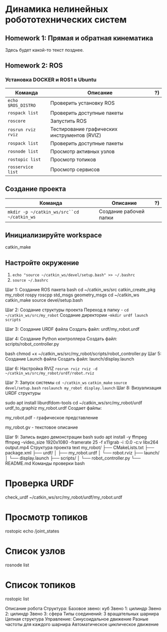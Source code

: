 # Динамика нелинейных робототехнических систем
## Homework 1: Прямая и обратная кинематика
Здесь будет какой-то текст позднее.

## Homework 2: ROS
### Установка DOCKER и ROS1 в Ubuntu

| Команда  | Описание |  ?)    |
|-------|-----|-------|
| `echo $ROS_DISTRO` | Проверить установку ROS  |  |
| `rospack list`   | Проверить доступные пакеты  |    |
| `roscore`   | Запустить ROS  |    |
| `rosrun rviz rviz`   | Тестирование графических инструментов (RVIZ)  |    |
| `rospack list`   | Проверить доступные пакеты  |    |
|  `rosnode list`  |  Просмотр активных узлов |    |
|  `rostopic list`  | Просмотр топиков  |    |
|  `rosservice list`  |  Просмотр сервисов |    |

## Создание проекта
| Команда  | Описание |  ?)    |
|-------|-----|-------|
|  `mkdir -p ~/catkin_ws/src``cd ~/catkin_ws`  |  Создание рабочей папки |    |



## Инициализируйте workspace
catkin_make

## Настройте окружение
1. `echo "source ~/catkin_ws/devel/setup.bash" >> ~/.bashrc`
2. `source ~/.bashrc`

Шаг 1: Создание ROS пакета
bash
cd ~/catkin_ws/src
catkin_create_pkg my_robot rospy roscpp std_msgs geometry_msgs
cd ~/catkin_ws
catkin_make
source devel/setup.bash

Шаг 2: Создание структуры проекта
Переход в папку - `cd ~/catkin_ws/src/my_robot`
Создание директории -`mkdir urdf launch scripts`

Шаг 3: Создание URDF файла
Создать файл: urdf/my_robot.urdf

Шаг 4: Создание Python контроллера
Создать файл: scripts/robot_controller.py

bash
chmod +x ~/catkin_ws/src/my_robot/scripts/robot_controller.py
Шаг 5: Создание Launch файла
Создать файл: launch/display.launch

Шаг 6: Настройка RVIZ
`rosrun rviz rviz -d ~/catkin_ws/src/my_robot/urdf/robot.rviz`

Шаг 7: Запуск системы
`cd ~/catkin_ws`
`catkin_make`
`source devel/setup.bash`
`roslaunch my_robot display.launch`
Шаг 8: Визуализация URDF структуры

sudo apt install liburdfdom-tools
cd ~/catkin_ws/src/my_robot/urdf
urdf_to_graphiz my_robot.urdf
Создает файлы:

my_robot.pdf - графическое представление

my_robot.gv - текстовое описание

Шаг 9: Запись видео демонстрации
bash
sudo apt install -y ffmpeg
ffmpeg -video_size 1920x1080 -framerate 25 -f x11grab -i :0.0 -c:v libx264 output.mp4
Структура проекта
text
my_robot/
├── CMakeLists.txt
├── package.xml
├── urdf/
│   ├── my_robot.urdf
│   └── robot.rviz
├── launch/
│   └── display.launch
├── scripts/
│   └── robot_controller.py
└── README.md
Команды проверки
bash
# Проверка URDF
check_urdf ~/catkin_ws/src/my_robot/urdf/my_robot.urdf

# Просмотр топиков
rostopic echo /joint_states

# Список узлов
rosnode list

# Список топиков
rostopic list

Описание робота
Структура:
Базовое звено: куб
Звено 1: цилиндр
Звено 2: цилиндр
Звено 3: сфера
Типы соединений:
3 вращательных шарнира
Цепная структура
Управление:
Синусоидальное движение
Разные частоты для каждого шарнира
Автоматическое циклическое движение

